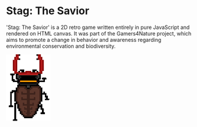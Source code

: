 # Stag: The Savior

'Stag: The Savior' is a 2D retro game written entirely in pure JavaScript and rendered on HTML canvas. It was part of the Gamers4Nature project, which aims to promote a change in behavior and awareness regarding environmental conservation and biodiversity.

![Familiar do Stag](assets/familiar.gif)
